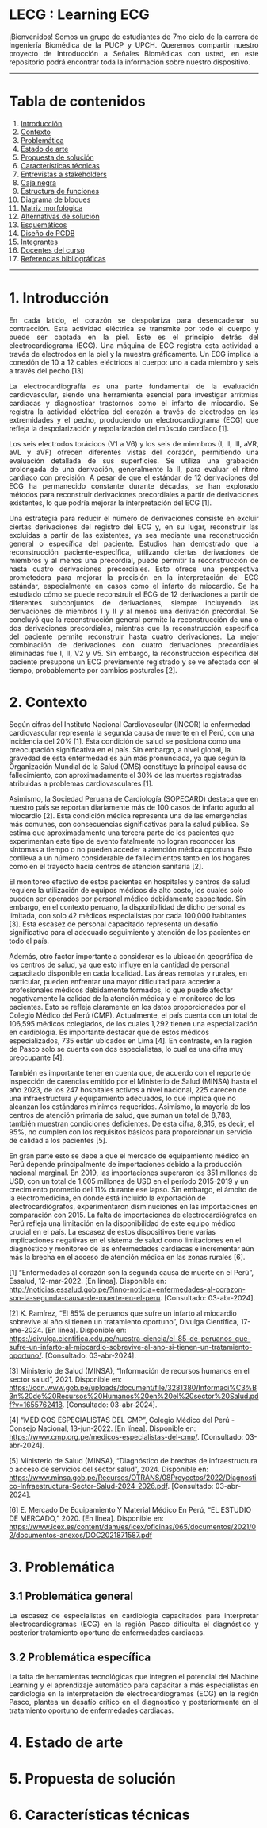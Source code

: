 # LECG : Learning ECG
<p align="justify">
¡Bienvenidos! Somos un grupo de estudiantes de 7mo ciclo de la carrera de Ingeniería Biomédica de la PUCP y UPCH. Queremos compartir nuestro proyecto de Introducción a Señales Biomédicas con usted, en este repositorio podrá encontrar toda la información sobre nuestro dispositivo.
</p>

***

# **Tabla de contenidos**
1. [Introducción](#id1)
2. [Contexto](#id2)
3. [Problemática](#id3)
4. [Estado de arte](#id4)
5. [Propuesta de solución](#id5)
6. [Características técnicas](#id6)
7. [Entrevistas a stakeholders](#id7)
8. [Caja negra](#id8)
9. [Estructura de funciones](#id9)
10. [Diagrama de bloques](#id10)
11. [Matriz morfológica](#id11)
12. [Alternativas de solución](#id12)
13. [Esquemáticos](#id13)
14. [Diseño de PCDB](#id14)
15. [Integrantes](#id15)
16. [Docentes del curso](#id16)
17. [Referencias bibliográficas](#id17)
   
***

# 1. Introducción<a name="id1"></a>

<p align="justify">
En cada latido, el corazón se despolariza para desencadenar su contracción. Esta actividad eléctrica se transmite por todo el cuerpo y puede ser captada en la piel. Este es el principio detrás del electrocardiograma (ECG). Una máquina de ECG registra esta actividad a través de electrodos en la piel y la muestra gráficamente. Un ECG implica la conexión de 10 a 12  cables eléctricos al cuerpo: uno a cada miembro y seis a través del pecho.[13]
</p>

<p align="justify">
La electrocardiografía es una parte fundamental de la evaluación cardiovascular, siendo una herramienta esencial para investigar arritmias cardíacas y diagnosticar trastornos como el infarto de miocardio. Se registra la actividad eléctrica del corazón a través de electrodos en las extremidades y el pecho, produciendo un electrocardiograma (ECG) que refleja la despolarización y repolarización del músculo cardíaco [1].
</p>

<p align="justify">
Los seis electrodos torácicos (V1 a V6) y los seis de miembros (I, II, III, aVR, aVL y aVF) ofrecen diferentes vistas del corazón, permitiendo una evaluación detallada de sus superficies. Se utiliza una grabación prolongada de una derivación, generalmente la II, para evaluar el ritmo cardíaco con precisión. A pesar de que el estándar de 12 derivaciones del ECG ha permanecido constante durante décadas, se han explorado métodos para reconstruir derivaciones precordiales a partir de derivaciones existentes, lo que podría mejorar la interpretación del ECG [1].
</p>

<p align="justify">
Una estrategia para reducir el número de derivaciones consiste en excluir ciertas derivaciones del registro del ECG y, en su lugar, reconstruir las excluidas a partir de las existentes, ya sea mediante una reconstrucción general o específica del paciente. Estudios han demostrado que la reconstrucción paciente-específica, utilizando ciertas derivaciones de miembros y al menos una precordial, puede permitir la reconstrucción de hasta cuatro derivaciones precordiales. Esto ofrece una perspectiva prometedora para mejorar la precisión en la interpretación del ECG estándar, especialmente en casos como el infarto de miocardio. Se ha estudiado cómo se puede reconstruir el ECG de 12 derivaciones a partir de diferentes subconjuntos de derivaciones, siempre incluyendo las derivaciones de miembros I y II y al menos una derivación precordial. Se concluyó que la reconstrucción general permite la reconstrucción de una o dos derivaciones precordiales, mientras que la reconstrucción específica del paciente permite reconstruir hasta cuatro derivaciones. La mejor combinación de derivaciones con cuatro derivaciones precordiales eliminadas fue I, II, V2 y V5. Sin embargo, la reconstrucción específica del paciente presupone un ECG previamente registrado y se ve afectada con el tiempo, probablemente por cambios posturales [2].
</p>

# 2.  Contexto<a name="id2"></a>

<p align="justify">

Según cifras del Instituto Nacional Cardiovascular (INCOR) la enfermedad cardiovascular representa la segunda causa de muerte en el Perú, con una incidencia del 20% [1].  Esta condición de salud se posiciona como una preocupación significativa en el país. Sin embargo, a nivel global, la gravedad de esta enfermedad es aún más pronunciada, ya que según la Organización Mundial de la Salud (OMS) constituye la principal causa de fallecimiento, con aproximadamente el 30% de las muertes registradas atribuidas a problemas cardiovasculares [1].

</p>

<p align="justify">
   
Asimismo, la Sociedad Peruana de Cardiología (SOPECARD) destaca que en nuestro país se reportan diariamente más de 100 casos de infarto agudo al miocardio [2]. Esta condición médica representa una de las emergencias más comunes, con consecuencias significativas para la salud pública. Se estima que aproximadamente una tercera parte de los pacientes que experimentan este tipo de evento fatalmente no logran reconocer los síntomas a tiempo o no pueden acceder a atención médica oportuna. Esto conlleva a un número considerable de fallecimientos tanto en los hogares como en el trayecto hacia centros de atención sanitaria [2].

</p>

<p align="justify">
   
El monitoreo efectivo de estos pacientes en hospitales y centros de salud requiere la utilización de equipos médicos de alto costo, los cuales solo pueden ser operados por personal médico debidamente capacitado. Sin embargo, en el contexto peruano, la disponibilidad de dicho personal es limitada, con solo 42 médicos especialistas por cada 100,000 habitantes [3]. Esta escasez de personal capacitado representa un desafío significativo para el adecuado seguimiento y atención de los pacientes en todo el país.

</p>

<p align="justify">

Además, otro factor importante a considerar es la ubicación geográfica de los centros de salud, ya que esto influye en la cantidad de personal capacitado disponible en cada localidad. Las áreas remotas y rurales, en particular, pueden enfrentar una mayor dificultad para acceder a profesionales médicos debidamente formados, lo que puede afectar negativamente la calidad de la atención médica y el monitoreo de los pacientes. Esto se refleja claramente en los datos proporcionados por el Colegio Médico del Perú (CMP). Actualmente, el país cuenta con un total de 106,595 médicos colegiados, de los cuales 1,292 tienen una especialización en cardiología. Es importante destacar que de estos médicos especializados, 735 están ubicados en Lima [4]. En contraste, en la región de Pasco solo se cuenta con dos especialistas, lo cual es una cifra muy preocupante [4].

</p>

<p align="justify">

También es importante tener en cuenta que, de acuerdo con el reporte de inspección de carencias emitido por el Ministerio de Salud (MINSA) hasta el año 2023, de los 247 hospitales activos a nivel nacional, 225 carecen de una infraestructura y equipamiento adecuados, lo que implica que no alcanzan los estándares mínimos requeridos. Asimismo, la mayoría de los centros de atención primaria de salud, que suman un total de 8,783, también muestran condiciones deficientes. De esta cifra, 8,315, es decir, el 95%, no cumplen con los requisitos básicos para proporcionar un servicio de calidad a los pacientes [5].

</p>

<p align="justify">

En gran parte esto se debe a que el mercado de equipamiento médico en Perú depende principalmente de importaciones debido a la producción nacional marginal. En 2019, las importaciones superaron los 351 millones de USD, con un total de 1,605 millones de USD en el período 2015-2019 y un crecimiento promedio del 11% durante ese lapso. Sin embargo, el ámbito de la electromedicina, en donde está incluido la exportación de electrocardiógrafos, experimentaron disminuciones en las importaciones en comparación con 2015. La falta de importaciones de electrocardiógrafos en Perú refleja una limitación en la disponibilidad de este equipo médico crucial en el país. La escasez de estos dispositivos tiene varias implicaciones negativas en el sistema de salud como limitaciones en el diagnóstico y monitoreo de las enfermedades cardiacas e incrementar aún más la brecha en el acceso de atención médica en las zonas rurales [6].

</p>

[1] “Enfermedades al corazón son la segunda causa de muerte en el Perú”, Essalud, 12-mar-2022. [En línea]. Disponible en: http://noticias.essalud.gob.pe/?inno-noticia=enfermedades-al-corazon-son-la-segunda-causa-de-muerte-en-el-peru. [Consultado: 03-abr-2024].

[2] K. Ramírez, “El 85% de peruanos que sufre un infarto al miocardio sobrevive al año si tienen un tratamiento oportuno”, Divulga Científica, 17-ene-2024. [En línea]. Disponible en: https://divulga.cientifica.edu.pe/nuestra-ciencia/el-85-de-peruanos-que-sufre-un-infarto-al-miocardio-sobrevive-al-ano-si-tienen-un-tratamiento-oportuno/. [Consultado: 03-abr-2024].

[3]	Ministerio de Salud (MINSA), “Información de recursos humanos en el sector salud”, 2021. Disponible en: https://cdn.www.gob.pe/uploads/document/file/3281380/Informaci%C3%B3n%20de%20Recursos%20Humanos%20en%20el%20sector%20Salud.pdf?v=1655762418. [Consultado: 03-abr-2024].

[4] “MÉDICOS ESPECIALISTAS DEL CMP”, Colegio Médico del Perú - Consejo Nacional, 13-jun-2022. [En línea]. Disponible en: https://www.cmp.org.pe/medicos-especialistas-del-cmp/. [Consultado: 03-abr-2024].

[5] Ministerio de Salud (MINSA), “Diagnóstico de brechas de infraestructura o acceso de servicios del sector salud”, 2024. Disponible en: https://www.minsa.gob.pe/Recursos/OTRANS/08Proyectos/2022/Diagnostico-Infraestructura-Sector-Salud-2024-2026.pdf. [Consultado: 03-abr-2024].

[6] E. Mercado De Equipamiento Y Material Médico En Perú, “EL ESTUDIO DE MERCADO,” 2020. [En línea]. Disponible en: https://www.icex.es/content/dam/es/icex/oficinas/065/documentos/2021/02/documentos-anexos/DOC2021871587.pdf

</p>



# 3.  Problemática<a name="id3"></a>

## 3.1 Problemática general

<p align="justify">
La escasez de especialistas en cardiología capacitados para interpretar electrocardiogramas (ECG) en la región Pasco dificulta el diagnóstico y posterior tratamiento oportuno de enfermedades cardiacas.
</p>

## 3.2 Problemática específica

<p align="justify">
La falta de herramientas tecnológicas que integren el potencial del Machine Learning y el aprendizaje automático para capacitar a más especialistas en cardiología en la interpretación de electrocardiogramas (ECG) en la región Pasco, plantea un desafío crítico en el diagnóstico y posteriormente en el tratamiento oportuno de enfermedades cardiacas.
</p>


# 4. Estado de arte<a name="id4"></a>


# 5. Propuesta de solución<a name="id5"></a>


# 6. Características técnicas<a name="id6"></a>
